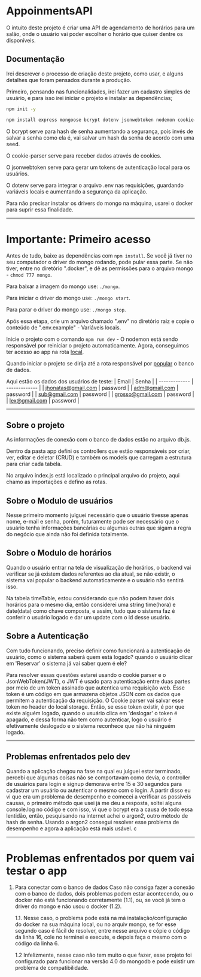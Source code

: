 # AppoinmentsAPI

O intuito deste projeto é criar uma API de agendamento de horários para um salão, onde o usuário vai poder escolher o horário que quiser dentre os disponíveis. 

## Documentação

Irei descrever o processo de criação deste projeto, como usar, e alguns detalhes que foram pensados durante a produção.

Primeiro, pensando nas funcionalidades, irei fazer um cadastro simples de usuário, e para isso irei iniciar o projeto e instalar as dependências;
```bash
npm init -y
```
```bash
npm install express mongoose bcrypt dotenv jsonwebtoken nodemon cookie-parser 
```

O bcrypt serve para hash de senha aumentando a segurança, pois invés de salvar a senha como ela é, vai salvar um hash da senha de acordo com uma seed.

O cookie-parser serve para receber dados através de cookies.

O jsonwebtoken serve para gerar um tokens de autenticação local para os usuários.

O dotenv serve para integrar o arquivo .env nas requisições, guardando variáveis locais e aumentando a segurança da aplicação.

Para não precisar instalar os drivers do mongo na máquina, usarei o docker para suprir essa finalidade. 

---

# Importante: Primeiro acesso
Antes de tudo, baixe as dependências com ```npm install```.
Se você já tiver no seu computador o driver do mongo rodando, pode pular essa parte. Se não tiver, entre no diretório ".docker", e dê as permissões para o arquivo mongo - ```chmod 777 mongo```.

Para baixar a imagem do mongo use: ```./mongo```.

Para iniciar o driver do mongo use: ```./mongo start```.

Para parar o driver do mongo use: ```./mongo stop```.

Após essa etapa, crie um arquivo chamado ".env" no diretório raiz e copie o conteúdo de ".env.example" - Variáveis locais.

Inicie o projeto com o comando ```npm run dev``` - O nodemon está sendo responsável por reiniciar o projeto automaticamente. Agora, conseguimos ter acesso ao app na rota [local](127.0.0.1:3000).

Quando iniciar o projeto se dirija até a rota responsável por [popular](127.0.0.1:3000/user/populate) o banco de dados.

Aqui estão os dados dos usuários de teste: 
| Email  | Senha |
| ------------- | ------------- |
|  jhonatas@gmail.com | password   |
| adm@gmail.com  | password   |
| sub@gmail.com  | password   |
| grosso@gmail.com  | password   |
| lex@gmail.com  | password   |

---

## Sobre o projeto

As informações de conexão com o banco de dados estão no arquivo db.js.

Dentro da pasta app defini os controllers que estão responsáveis por criar, ver, editar e deletar (CRUD) e também os models que carregam a estrutura para criar cada tabela. 

No arquivo index.js está localizado o principal arquivo do projeto, aqui chamo as importações e defino as rotas. 

## Sobre o Modulo de usuários
Nesse primeiro momento julguei necessário que o usuário tivesse apenas nome, e-mail e senha, porém, futuramente pode ser necessário que o usuário tenha informações bancárias ou algumas outras que sigam a regra do negócio que ainda não foi definida totalmente. 

## Sobre o Modulo de horários
Quando o usuário entrar na tela de visualização de horários, o backend vai verificar se já existem dados referentes ao dia atual, se não existir, o sistema vai popular o backend automaticamente e o usuário não sentirá isso. 

Na tabela timeTable, estou considerando que não podem haver dois horários para o mesmo dia, então considerei uma string time(hora) e date(data) como chave composta, e assim, tudo que o sistema faz é conferir o usuário logado e dar um update com o id desse usuário. 

## Sobre a Autenticação

Com tudo funcionando, preciso definir como funcionará a autenticação de usuário, como o sistema saberá quem está logado? quando o usuário clicar em 'Reservar' o sistema já vai saber quem é ele? 

Para resolver essas questões estarei usando o cookie parser e o JsonWebToken(JWT), o JWT é usado para autenticação entre duas partes por meio de um token assinado que autentica uma requisição web. Esse token é um código em que armazena objetos JSON com os dados que permitem a autenticação da requisição. O Cookie parser vai salvar esse token no header do local storage. Então, se esse token existir, é por que existe alguém logado, quando o usuário clica em 'deslogar' o token é apagado, e dessa forma não tem como autenticar, logo o usuário é efetivamente deslogado e o sistema reconhece que não há ninguém logado. 

---

## Problemas enfrentados pelo dev
Quando a aplicação chegou na  fase na qual eu julguei estar terminado, percebi que algumas coisas não se comportavam como devia, o controller de usuários para login e signup demorava entre 15 e 30 segundos para cadastrar um usuário ou autenticar o mesmo com o login. A partir disso eu vi que era um problema de desempenho e comecei a verificar as possíveis causas, o primeiro método que usei já me deu a resposta, soltei alguns console.log no código e com isso, vi que o bcrypt era a causa de todo essa lentidão, então, pesquisando na internet achei o argon2, outro método de hash de senha. Usando o argon2 consegui resolver esse problema de desempenho e agora a aplicação está mais usável. c

---
# Problemas enfrentados por quem vai testar o app

1. Para conectar com o banco de dados
Caso não consiga fazer a conexão com o banco de dados, dois problemas podem estar acontecendo, ou o docker não está funcionando corretamente (1.1), ou, se você já tem o driver do mongo e não usou o docker (1.2).

    1.1. Nesse caso, o problema pode está na má instalação/configuração do docker na sua máquina local, ou no arquiv mongo, se for esse segundo caso é fácil de resolver, entre nesse arquivo e cópie o código da linha 16, cole no terminei e execute, e depois faça o mesmo com o código da linha 6.

    1.2 Infelizmente, nesse caso não tem muito o que fazer, esse projeto foi configurado para funcionar na versão 4.0 do mongodb e pode existir um problema de compatibilidade.



